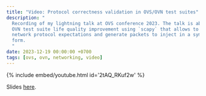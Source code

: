 ```yaml
---
title: "Video: Protocol correctness validation in OVS/OVN test suites"
description: "
  Recording of my lightning talk at OVS conference 2023. The talk is about the
  OVN test suite life quality improvement using `scapy` that allows to express
  network protocol expectations and generate packets to inject in a symbolic
  form.
  "
date: 2023-12-19 00:00:00 +0700
tags: [ovs, ovn, networking, video]
---
```


{% include embed/youtube.html id='2tAQ_RKuf2w' %}

Slides [here](/assets/protocol_validation_test_suites.pdf).
